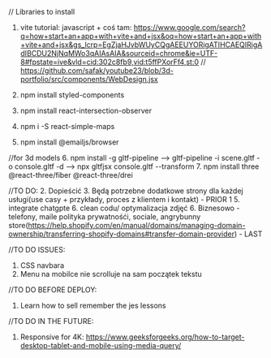// Libraries to install
1. vite tutorial: javascript + coś tam: https://www.google.com/search?q=how+start+an+app+with+vite+and+jsx&oq=how+start+an+app+with+vite+and+jsx&gs_lcrp=EgZjaHJvbWUyCQgAEEUYORigATIHCAEQIRigAdIBCDU2NjNqMWo3qAIAsAIA&sourceid=chrome&ie=UTF-8#fpstate=ive&vld=cid:302c8fb9,vid:t5ffPXorFf4,st:0  // https://github.com/safak/youtube23/blob/3d-portfolio/src/components/WebDesign.jsx

2. npm install styled-components
3. npm install react-intersection-observer

4. npm i -S react-simple-maps
5. npm install @emailjs/browser

//for 3d models
6. npm install -g gltf-pipeline --> gltf-pipeline -i scene.gltf -o console.gltf -d --> npx gltfjsx console.gltf --transform
7. npm install three @react-three/fiber @react-three/drei


//TO DO:
2. Dopieścić 
3. Będą potrzebne dodatkowe strony dla każdej usługi(use casy + przykłady, proces z klientem i kontakt) - PRIOR 1
5. integrate chatgpte
6. clean codu/ optymalizacja zdjęć
6. Biznesowo - telefony, maile polityka prywatnośći, sociale, angrybunny store(https://help.shopify.com/en/manual/domains/managing-domain-ownership/transferring-shopify-domains#transfer-domain-provider) - LAST

//TO DO ISSUES:
1. CSS navbara
2. Menu na mobilce nie scrolluje na sam początek tekstu 

//TO DO BEFORE DEPLOY:
1. Learn how to sell remember the jes lessons

//TO DO IN THE FUTURE:
1. Responsive for 4K: https://www.geeksforgeeks.org/how-to-target-desktop-tablet-and-mobile-using-media-query/
